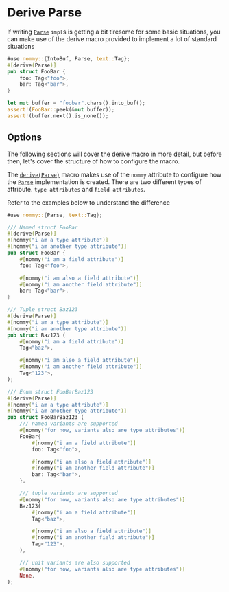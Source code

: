 # Derive Parse

If writing [`Parse`] `impl`s is getting a bit tiresome for some basic situations,
you can make use of the derive macro provided to implement a lot of standard situations

```rust
#use nommy::{IntoBuf, Parse, text::Tag};
#[derive(Parse)]
pub struct FooBar {
    foo: Tag<"foo">,
    bar: Tag<"bar">,
}

let mut buffer = "foobar".chars().into_buf();
assert!(FooBar::peek(&mut buffer));
assert!(buffer.next().is_none());
```

## Options

The following sections will cover the derive macro in more detail, but before then, let's cover the structure of how to configure the macro.

The [`derive(Parse)`] macro makes use of the `nommy` attribute to configure how the [`Parse`] implementation is created. There are two different types of attribute. `type attributes` and `field attributes`.

Refer to the examples below to understand the difference

```rust
#use nommy::{Parse, text::Tag};

/// Named struct FooBar
#[derive(Parse)]
#[nommy("i am a type attribute")]
#[nommy("i am another type attribute")]
pub struct FooBar {
    #[nommy("i am a field attribute")]
    foo: Tag<"foo">,

    #[nommy("i am also a field attribute")]
    #[nommy("i am another field attribute")]
    bar: Tag<"bar">,
}

/// Tuple struct Baz123
#[derive(Parse)]
#[nommy("i am a type attribute")]
#[nommy("i am another type attribute")]
pub struct Baz123 (
    #[nommy("i am a field attribute")]
    Tag<"baz">,

    #[nommy("i am also a field attribute")]
    #[nommy("i am another field attribute")]
    Tag<"123">,
);

/// Enum struct FooBarBaz123
#[derive(Parse)]
#[nommy("i am a type attribute")]
#[nommy("i am another type attribute")]
pub struct FooBarBaz123 (
    /// named variants are supported
    #[nommy("for now, variants also are type attributes")]
    FooBar{
        #[nommy("i am a field attribute")]
        foo: Tag<"foo">,

        #[nommy("i am also a field attribute")]
        #[nommy("i am another field attribute")]
        bar: Tag<"bar">,
    },

    /// tuple variants are supported
    #[nommy("for now, variants also are type attributes")]
    Baz123(
        #[nommy("i am a field attribute")]
        Tag<"baz">,

        #[nommy("i am also a field attribute")]
        #[nommy("i am another field attribute")]
        Tag<"123">,
    ),

    /// unit variants are also supported
    #[nommy("for now, variants also are type attributes")]
    None,
);
```

[`Parse`]: https://docs.rs/nommy/latest/nommy/trait.Parse.html
[`derive(Parse)`]: https://docs.rs/nommy/latest/nommy/derive.Parse.html
